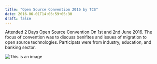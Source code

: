 ```yaml
---
title: "Open Source Convention 2016 by TCS"
date: 2016-06-01T14:03:59+05:30
draft: false
---
```


Attended 2 Days Open Source Convention On 1st and 2nd June 2016. The focus of convention was to discuss benifites and issues of migration to open source technologies. Participats were from industry, education, and banking sector.

![This is an image ](/img/tcsopensource/IMG_3482.JPG)
